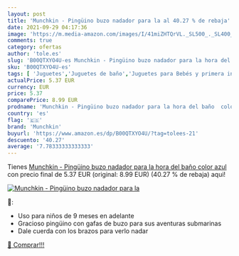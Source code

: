 ```yaml
---
layout: post
title: 'Munchkin - Pingüino buzo nadador para la al 40.27 % de rebaja'
date: 2021-09-29 04:17:36
image: 'https://m.media-amazon.com/images/I/41miZHTQrVL._SL500_._SL400_.jpg'
comments: true
category: ofertas
author: 'tole.es'
slug: 'B00QTXYO4U-es Munchkin - Pingüino buzo nadador para la hora del baño...'
sku: 'B00QTXYO4U-es'
tags: [ 'Juguetes','Juguetes de baño','Juguetes para Bebés y primera infancia','Juguetes y juegos','munchkin', ]
actualPrice: 5.37 EUR
currency: EUR
price: 5.37
comparePrice: 8.99 EUR
prodname: 'Munchkin - Pingüino buzo nadador para la hora del baño  color azul'
country: 'es'
flag: '🇪🇸'
brand: 'Munchkin'
buyurl: 'https://www.amazon.es/dp/B00QTXYO4U/?tag=tolees-21'
descuento: '40.27'
average: '7.78333333333333'
---
```


Tienes [Munchkin - Pingüino buzo nadador para la hora del baño  color azul](https://www.amazon.es/dp/B00QTXYO4U/?tag=tolees-21) con precio final de  5.37 EUR (original: 8.99 EUR) (40.27 %  de rebaja) aqui!

[![Munchkin - Pingüino buzo nadador para la](https://m.media-amazon.com/images/I/41miZHTQrVL._SL500_._SL400_.jpg)](https://www.amazon.es/dp/B00QTXYO4U/?tag=tolees-21)

🔎:

- Uso para niños de 9 meses en adelante
- Gracioso pingüino con gafas de buzo para sus aventuras submarinas
- Dale cuerda con los brazos para verlo nadar

[🛒 Comprar!!!](https://www.amazon.es/dp/B00QTXYO4U/?tag=tolees-21)
